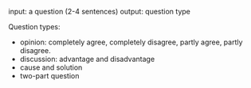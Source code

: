 input: a question (2-4 sentences)
output: question type

Question types:
- opinion: completely agree, completely disagree, partly agree, partly disagree.
- discussion: advantage and disadvantage
- cause and solution
- two-part question